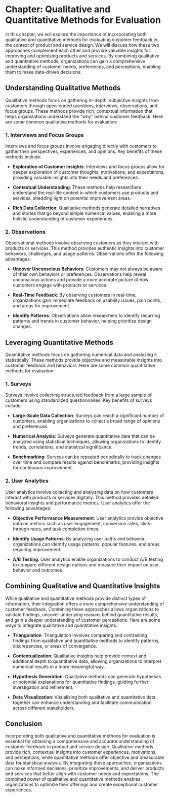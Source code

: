 Chapter: Qualitative and Quantitative Methods for Evaluation
============================================================

In this chapter, we will explore the importance of incorporating both qualitative and quantitative methods for evaluating customer feedback in the context of product and service design. We will discuss how these two approaches complement each other and provide valuable insights for improving and optimizing products and services. By combining qualitative and quantitative methods, organizations can gain a comprehensive understanding of customer needs, preferences, and perceptions, enabling them to make data-driven decisions.

**Understanding Qualitative Methods**
-------------------------------------

Qualitative methods focus on gathering in-depth, subjective insights from customers through open-ended questions, interviews, observations, and focus groups. These methods provide rich, contextual information that helps organizations understand the "why" behind customer feedback. Here are some common qualitative methods for evaluation:

### **1. Interviews and Focus Groups**

Interviews and focus groups involve engaging directly with customers to gather their perspectives, experiences, and opinions. Key benefits of these methods include:

* **Exploration of Customer Insights**: Interviews and focus groups allow for deeper exploration of customer thoughts, motivations, and expectations, providing valuable insights into their needs and preferences.

* **Contextual Understanding**: These methods help researchers understand the real-life context in which customers use products and services, shedding light on potential improvement areas.

* **Rich Data Collection**: Qualitative methods generate detailed narratives and stories that go beyond simple numerical values, enabling a more holistic understanding of customer experiences.

### **2. Observations**

Observational methods involve observing customers as they interact with products or services. This method provides authentic insights into customer behaviors, challenges, and usage patterns. Observations offer the following advantages:

* **Uncover Unconscious Behaviors**: Customers may not always be aware of their own behaviors or preferences. Observations help reveal unconscious actions and provide a more accurate picture of how customers engage with products or services.

* **Real-Time Feedback**: By observing customers in real-time, organizations gain immediate feedback on usability issues, pain points, and areas for improvement.

* **Identify Patterns**: Observations allow researchers to identify recurring patterns and trends in customer behavior, helping prioritize design changes.

**Leveraging Quantitative Methods**
-----------------------------------

Quantitative methods focus on gathering numerical data and analyzing it statistically. These methods provide objective and measurable insights into customer feedback and behaviors. Here are some common quantitative methods for evaluation:

### **1. Surveys**

Surveys involve collecting structured feedback from a large sample of customers using standardized questionnaires. Key benefits of surveys include:

* **Large-Scale Data Collection**: Surveys can reach a significant number of customers, enabling organizations to collect a broad range of opinions and preferences.

* **Numerical Analysis**: Surveys generate quantitative data that can be analyzed using statistical techniques, allowing organizations to identify trends, correlations, and statistical significance.

* **Benchmarking**: Surveys can be repeated periodically to track changes over time and compare results against benchmarks, providing insights for continuous improvement.

### **2. User Analytics**

User analytics involve collecting and analyzing data on how customers interact with products or services digitally. This method provides detailed behavioral insights and performance metrics. User analytics offer the following advantages:

* **Objective Performance Measurement**: User analytics provide objective data on metrics such as user engagement, conversion rates, click-through rates, and task completion times.

* **Identify Usage Patterns**: By analyzing user paths and behavior, organizations can identify usage patterns, popular features, and areas requiring improvement.

* **A/B Testing**: User analytics enable organizations to conduct A/B testing to compare different design options and measure their impact on user behavior and outcomes.

**Combining Qualitative and Quantitative Insights**
---------------------------------------------------

While qualitative and quantitative methods provide distinct types of information, their integration offers a more comprehensive understanding of customer feedback. Combining these approaches allows organizations to validate findings, uncover underlying reasons behind quantitative results, and gain a deeper understanding of customer perceptions. Here are some ways to integrate qualitative and quantitative insights:

* **Triangulation**: Triangulation involves comparing and contrasting findings from qualitative and quantitative methods to identify patterns, discrepancies, or areas of convergence.

* **Contextualization**: Qualitative insights help provide context and additional depth to quantitative data, allowing organizations to interpret numerical results in a more meaningful way.

* **Hypothesis Generation**: Qualitative methods can generate hypotheses or potential explanations for quantitative findings, guiding further investigation and refinement.

* **Data Visualization**: Visualizing both qualitative and quantitative data together can enhance understanding and facilitate communication across different stakeholders.

**Conclusion**
--------------

Incorporating both qualitative and quantitative methods for evaluation is essential for obtaining a comprehensive and accurate understanding of customer feedback in product and service design. Qualitative methods provide rich, contextual insights into customer experiences, motivations, and perceptions, while quantitative methods offer objective and measurable data for statistical analysis. By integrating these approaches, organizations can make informed decisions, prioritize improvements, and deliver products and services that better align with customer needs and expectations. The combined power of qualitative and quantitative methods enables organizations to optimize their offerings and create exceptional customer experiences.
